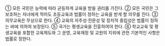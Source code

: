 ① 모든 국민은 능력에 따라 균등하게 교육을 받을 권리를 가진다.
② 모든 국민은 그 보호하는 자녀에게 적어도 초등교육과 법률이 정하는 교육을 받게 할 의무를 진다.
③ 의무교육은 무상으로 한다.
④ 교육의 자주성·전문성 및 정치적 중립성은 법률이 정하는 바에 의하여 보장된다.
⑤ 국가는 평생교육을 진흥하여야 한다.
⑥ 학교교육 및 평생교육을 포함한 교육제도와 그 운영, 교육재정 및 교원의 지위에 관한 기본적인 사항은 법률로 정한다.
